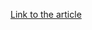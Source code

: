 [Link to the article](https://research.checkpoint.com/2024/30th-december-threat-intelligence-report/)
